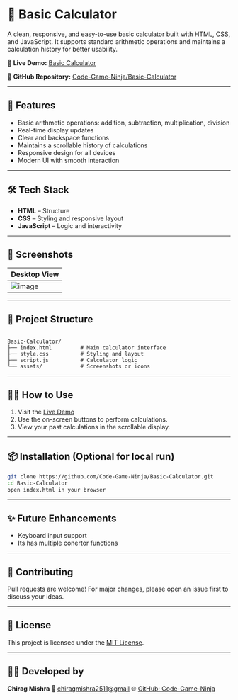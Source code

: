 # 🧮 Basic Calculator

A clean, responsive, and easy-to-use basic calculator built with HTML, CSS, and JavaScript. It supports standard arithmetic operations and maintains a calculation history for better usability.

🔗 **Live Demo:** [Basic Calculator](https://code-game-ninja.github.io/Basic-Calculator/)

📁 **GitHub Repository:** [Code-Game-Ninja/Basic-Calculator](https://github.com/Code-Game-Ninja/Basic-Calculator)

---

## 🚀 Features

- Basic arithmetic operations: addition, subtraction, multiplication, division
- Real-time display updates
- Clear and backspace functions
- Maintains a scrollable history of calculations
- Responsive design for all devices
- Modern UI with smooth interaction

---

## 🛠️ Tech Stack

- **HTML** – Structure
- **CSS** – Styling and responsive layout
- **JavaScript** – Logic and interactivity

---

## 📸 Screenshots

| Desktop View | 
|--------------|
|![image](https://github.com/user-attachments/assets/6ca0ce70-2dfd-494e-b72f-d4fb4efec346)
 
---

## 📂 Project Structure

```

Basic-Calculator/
├── index.html         # Main calculator interface
├── style.css          # Styling and layout
├── script.js          # Calculator logic
└── assets/            # Screenshots or icons

````

---

## 🧑‍💻 How to Use

1. Visit the [Live Demo](https://code-game-ninja.github.io/Basic-Calculator/)
2. Use the on-screen buttons to perform calculations.
3. View your past calculations in the scrollable display.

---

## 📦 Installation (Optional for local run)

```bash
git clone https://github.com/Code-Game-Ninja/Basic-Calculator.git
cd Basic-Calculator
open index.html in your browser
````

---

## ✨ Future Enhancements

* Keyboard input support
* Its has multiple conertor functions

---

## 🙌 Contributing

Pull requests are welcome! For major changes, please open an issue first to discuss your ideas.

---

## 📃 License

This project is licensed under the [MIT License](LICENSE).

---

## 👨‍💻 Developed by

**Chirag Mishra**
📧 [chiragmishra2511@gmail](mailto:chiragmishra2511@gmail.com)
🌐 [GitHub: Code-Game-Ninja](https://github.com/Code-Game-Ninja)

```

